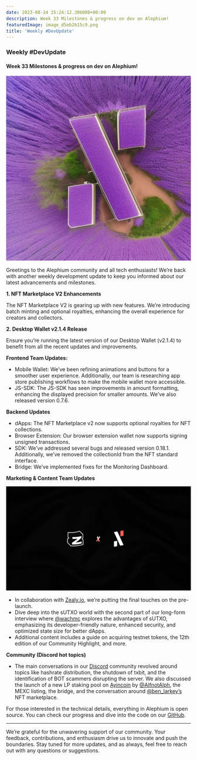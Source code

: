 ```yaml
---
date: 2023-08-24 15:24:12.306000+00:00
description: Week 33 Milestones & progress on dev on Alephium!
featuredImage: image_d5eb2b15c9.png
title: 'Weekly #DevUpdate'
---
```


### Weekly \#DevUpdate

#### Week 33 Milestones & progress on dev on Alephium!

![](image_d5eb2b15c9.png)

Greetings to the Alephium community and all tech enthusiasts! We’re back with another weekly development update to keep you informed about our latest advancements and milestones.

**1. NFT Marketplace V2 Enhancements**

The NFT Marketplace V2 is gearing up with new features. We’re introducing batch minting and optional royalties, enhancing the overall experience for creators and collectors.

**2. Desktop Wallet v2.1.4 Release**

Ensure you’re running the latest version of our Desktop Wallet (v2.1.4) to benefit from all the recent updates and improvements.

**Frontend Team Updates:**

- Mobile Wallet: We’ve been refining animations and buttons for a smoother user experience. Additionally, our team is researching app store publishing workflows to make the mobile wallet more accessible.
- JS-SDK: The JS-SDK has seen improvements in amount formatting, enhancing the displayed precision for smaller amounts. We’ve also released version 0.7.6.

**Backend Updates**

- dApps: The NFT Marketplace v2 now supports optional royalties for NFT collections.
- Browser Extension: Our browser extension wallet now supports signing unsigned transactions.
- SDK: We’ve addressed several bugs and released version 0.18.1. Additionally, we’ve removed the collectionId from the NFT standard interface.
- Bridge: We’ve implemented fixes for the Monitoring Dashboard.

**Marketing & Content Team Updates**

![](image_9ef8460a7f.png)

- In collaboration with <a href="https://twitter.com/zealy_io" class="markup--anchor markup--li-anchor" data-href="https://twitter.com/zealy_io" rel="noopener" target="_blank">Zealy.io</a>, we’re putting the final touches on the pre-launch.
- Dive deep into the sUTXO world with the second part of our long-form interview where <a href="https://twitter.com/wachmc" class="markup--anchor markup--li-anchor" data-href="https://twitter.com/wachmc" rel="noopener" target="_blank">@wachmc</a> explores the advantages of sUTXO, emphasizing its developer-friendly nature, enhanced security, and optimized state size for better dApps.
- Additional content includes a guide on acquiring testnet tokens, the 12th edition of our Community Highlight, and more.

**Community (Discord hot topics)**

- The main conversations in our <a href="https://discord.com/" class="markup--anchor markup--li-anchor" data-href="https://discord.com/" rel="noopener" target="_blank">Discord</a> community revolved around topics like hashrate distribution, the shutdown of txbit, and the identification of BOT scammers disrupting the server. We also discussed the launch of a new LP staking pool on <a href="https://twitter.com/ayincoin" class="markup--anchor markup--li-anchor" data-href="https://twitter.com/ayincoin" rel="noopener" target="_blank">Ayincoin</a> by <a href="https://twitter.com/AlfnotAlph" class="markup--anchor markup--li-anchor" data-href="https://twitter.com/AlfnotAlph" rel="noopener" target="_blank">@AlfnotAlph</a>, the MEXC listing, the bridge, and the conversation around <a href="https://twitter.com/ben_larkey" class="markup--anchor markup--li-anchor" data-href="https://twitter.com/ben_larkey" rel="noopener" target="_blank">@ben_larkey’s</a> NFT marketplace.

For those interested in the technical details, everything in Alephium is open source. You can check our progress and dive into the code on our <a href="https://github.com/alephium" class="markup--anchor markup--p-anchor" data-href="https://github.com/alephium" rel="noopener" target="_blank">GitHub</a>.

---

We’re grateful for the unwavering support of our community. Your feedback, contributions, and enthusiasm drive us to innovate and push the boundaries. Stay tuned for more updates, and as always, feel free to reach out with any questions or suggestions.
